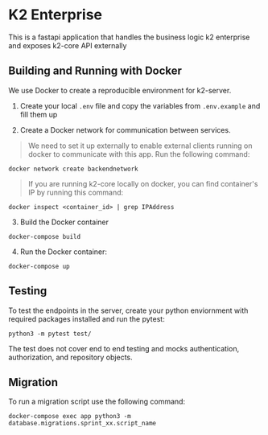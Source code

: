 # K2 Enterprise

This is a fastapi application that handles the business logic k2 enterprise and exposes k2-core API externally

## Building and Running with Docker
We use Docker to create a reproducible environment for k2-server.

1. Create your local `.env` file and copy the variables from `.env.example` and fill them up

2. Create a Docker network for communication between services. 
>We need to set it up externally to enable external clients running on docker to communicate with this app. 
Run the following command:
```
docker network create backendnetwork
```
>If you are running k2-core locally on docker, you can find container's IP by running this command:
```
docker inspect <container_id> | grep IPAddress
```

3. Build the Docker container
```
docker-compose build
```

4. Run the Docker container:
```
docker-compose up
```

## Testing
To test the endpoints in the server, create your python enviornment with required packages installed and run the pytest:
```
python3 -m pytest test/
```

The test does not cover end to end testing and mocks authentication, authorization, and repository objects. 

## Migration
To run a migration script use the following command:
```
docker-compose exec app python3 -m database.migrations.sprint_xx.script_name
```